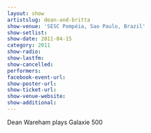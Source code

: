 ```yaml
---
layout: show
artistslug: dean-and-britta
show-venue: 'SESC Pompéia, Sao Paulo, Brazil'
show-setlist: 
show-date: 2011-04-15
category: 2011
show-radio: 
show-lastfm: 
show-cancelled: 
performers: 
facebook-event-url: 
show-poster-url: 
show-ticket-url: 
show-venue-website: 
show-additional: 
---
```


Dean Wareham plays Galaxie 500